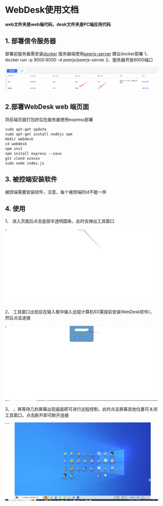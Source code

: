 # WebDesk使用文档

**web文件夹是web端代码，desk文件夹是PC端应用代码**

## 1. 部署信令服务器

部署前服务器需安装[docker](https://docs.docker.com/engine/install/)
服务器端使用[peerjs-server](https://github.com/peers/peerjs-server)
建议docker部署
1、 docker run -p 9000:9000 -d peerjs/peerjs-server
2、服务器开放9000端口

![](img/server.png)

## 2.部署WebDesk   web 端页面

将前端页面打包好后在服务器使用express部署

```
sudo apt-get update
sudo apt-get install nodejs npm 
mkdir webdesk
cd webdesk
npm init
npm install express --save
git clond xxxxxx
sudo node index.js
```



## 3. 被控端安装软件

被控端需要安装软件，注意，每个被控端的id不能一样

## 4. 使用

1、 进入页面后点击底部半透明圆条，此时会弹出工具窗口

![](./img/1.png)

2、 工具窗口出现后在输入框中输入远程计算机ID(需提前安装WebDesk软件)，然后点击连接

![](./img/2.png)

3、 ，再等待几秒屏幕出现画面即可进行远程控制，此时点击屏幕其他位置可关闭工具窗口，点击断开即可断开连接

![](./img/3.png)
